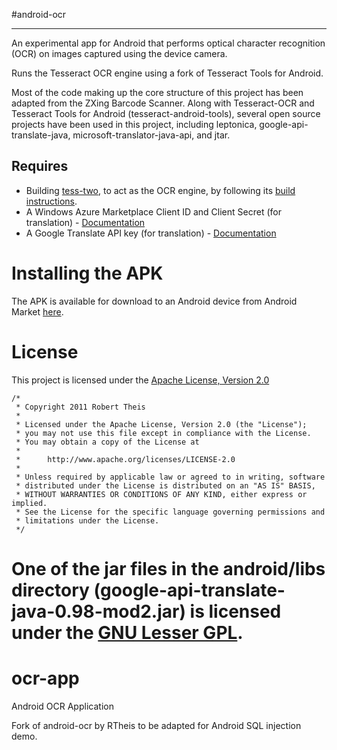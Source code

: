 
#android-ocr
* * *

An experimental app for Android that performs optical character recognition (OCR) on images captured using the device camera.

Runs the Tesseract OCR engine using a fork of Tesseract Tools for Android.

Most of the code making up the core structure of this project has been adapted from the ZXing Barcode Scanner. Along with Tesseract-OCR and Tesseract Tools for Android (tesseract-android-tools), several open source projects have been used in this project, including leptonica, google-api-translate-java, microsoft-translator-java-api, and jtar.

## Requires

* Building [tess-two](https://github.com/rmtheis/tess-two), to act as the OCR engine, by following its [build instructions](https://github.com/rmtheis/tess-two#building).
* A Windows Azure Marketplace Client ID and Client Secret (for translation) - [Documentation](http://msdn.microsoft.com/en-us/library/hh454950.aspx)
* A Google Translate API key (for translation) - [Documentation](https://code.google.com/apis/console/?api=translate)

Installing the APK
==================

The APK is available for download to an Android device from Android Market [here](https://market.android.com/details?id=edu.sfsu.cs.orange.ocr).

License
=======

This project is licensed under the [Apache License, Version 2.0](http://www.apache.org/licenses/LICENSE-2.0.html)

    /*
     * Copyright 2011 Robert Theis
     *
     * Licensed under the Apache License, Version 2.0 (the "License");
     * you may not use this file except in compliance with the License.
     * You may obtain a copy of the License at
     *
     *      http://www.apache.org/licenses/LICENSE-2.0
     *
     * Unless required by applicable law or agreed to in writing, software
     * distributed under the License is distributed on an "AS IS" BASIS,
     * WITHOUT WARRANTIES OR CONDITIONS OF ANY KIND, either express or implied.
     * See the License for the specific language governing permissions and
     * limitations under the License.
     */

One of the jar files in the android/libs directory (google-api-translate-java-0.98-mod2.jar) is licensed under the [GNU Lesser GPL](http://www.gnu.org/licenses/lgpl.html).
=======
# ocr-app
Android OCR Application

Fork of android-ocr by RTheis to be adapted for Android SQL injection demo. 
